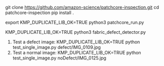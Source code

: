 git clone https://github.com/amazon-science/patchcore-inspection.git
cd patchcore-inspection
pip install .


export KMP_DUPLICATE_LIB_OK=TRUE
python3 patchcore_run.py

KMP_DUPLICATE_LIB_OK=TRUE python3 fabric_defect_detector.py 

1. Test a defect image:
KMP_DUPLICATE_LIB_OK=TRUE python test_single_image.py defect/IMG_0109.jpg
2. Test a normal image:
KMP_DUPLICATE_LIB_OK=TRUE python test_single_image.py noDefect/IMG_0125.jpg

